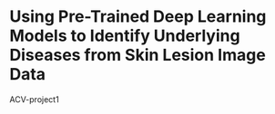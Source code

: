 # Using Pre-Trained Deep Learning Models to Identify Underlying Diseases from Skin Lesion Image Data
ACV-project1
# 



